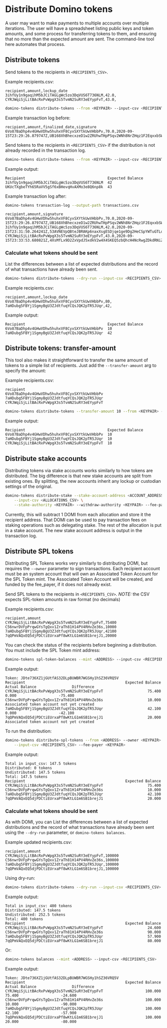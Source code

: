# Distribute Domino tokens

A user may want to make payments to multiple accounts over multiple iterations.
The user will have a spreadsheet listing public keys and token amounts, and
some process for transferring tokens to them, and ensuring that no more than the
expected amount are sent. The command-line tool here automates that process.

## Distribute tokens

Send tokens to the recipients in `<RECIPIENTS_CSV>`.

Example recipients.csv:

```text
recipient,amount,lockup_date
3ihfUy1n9gaqihM5bJCiTAGLgWc5zo3DqVUS6T736NLM,42.0,
CYRJWqiSjLitBAcRxPvWpgX3s5TvmN2SuRY3eEYypFvT,43.0,
```

```bash
domino-tokens distribute-tokens --from <KEYPAIR> --input-csv <RECIPIENTS_CSV> --fee-payer <KEYPAIR>
```

Example transaction log before:

```text
recipient,amount,finalized_date,signature
6Vo87BaDhp4v4GHwVDhw5huhxVF8CyxSXYtkUwVHbbPv,70.0,2020-09-15T23:29:26.879747Z,UB168XhBhecxzeD1w2ZRUhwTHpPSqv2WNh8NrZHqz1F2EqxxbSW6iFfVtsg3HkU9NX2cD7R92D8VRLSyArZ9xKQ
```

Send tokens to the recipients in `<RECIPIENTS_CSV>` if the distribution is
not already recorded in the transaction log.

```bash
domino-tokens distribute-tokens --from <KEYPAIR> --input-csv <RECIPIENTS_CSV> --fee-payer <KEYPAIR>
```

Example output:

```text
Recipient                                     Expected Balance
3ihfUy1n9gaqihM5bJCiTAGLgWc5zo3DqVUS6T736NLM  42
UKUcTXgbeTYh65RaVV5gSf6xBHevqHvAXMo3e8Q6np8k  43
```


Example transaction log after:

```bash
domino-tokens transaction-log --output-path transactions.csv
```

```text
recipient,amount,signature
6Vo87BaDhp4v4GHwVDhw5huhxVF8CyxSXYtkUwVHbbPv,70.0,2020-09-15T23:29:26.879747Z,UB168XhBhecxzeD1w2ZRUhwTHpPSqv2WNh8NrZHqz1F2EqxxbSW6iFfVtsg3HkU9NX2cD7R92D8VRLSyArZ9xKQ
3ihfUy1n9gaqihM5bJCiTAGLgWc5zo3DqVUS6T736NLM,42.0,2020-09-15T23:31:50.264241Z,53AVNEVpQBteJBRAKp6naxXsgESDjqe1ge9Dg2HeCSpYWTuGTLqHrBpkHTnpvPJURNgKWxkJfihuRa5STVRjL2hy
CYRJWqiSjLitBAcRxPvWpgX3s5TvmN2SuRY3eEYypFvT,43.0,2020-09-15T23:33:53.680821Z,4XsMfLx9D2ZxVpdJ5xdkV2w4X4SKEQ5zbQhcH4NcRwgZDkdRNiZjvnMFaWaWHUh5eF1LwFPpQdjn6mzSsiCVj3L7
```

### Calculate what tokens should be sent

List the differences between a list of expected distributions and the record of what
transactions have already been sent.

```bash
domino-tokens distribute-tokens --dry-run --input-csv <RECIPIENTS_CSV>
```

Example recipients.csv:

```text
recipient,amount,lockup_date
6Vo87BaDhp4v4GHwVDhw5huhxVF8CyxSXYtkUwVHbbPv,80,
7aHDubg5FBYj1SgmyBgU3ZJdtfuqYCQsJQK2pTR5JUqr,42,
```

Example output:

```text
Recipient                                     Expected Balance
6Vo87BaDhp4v4GHwVDhw5huhxVF8CyxSXYtkUwVHbbPv  10
7aHDubg5FBYj1SgmyBgU3ZJdtfuqYCQsJQK2pTR5JUqr  42
```

## Distribute tokens: transfer-amount

This tool also makes it straightforward to transfer the same amount of tokens to a simple list of recipients. Just add the `--transfer-amount` arg to specify the amount:

Example recipients.csv:

```text
recipient
6Vo87BaDhp4v4GHwVDhw5huhxVF8CyxSXYtkUwVHbbPv
7aHDubg5FBYj1SgmyBgU3ZJdtfuqYCQsJQK2pTR5JUqr
CYRJWqiSjLitBAcRxPvWpgX3s5TvmN2SuRY3eEYypFvT
```

```bash
domino-tokens distribute-tokens --transfer-amount 10 --from <KEYPAIR> --input-csv <RECIPIENTS_CSV> --fee-payer <KEYPAIR>
```

Example output:

```text
Recipient                                     Expected Balance
6Vo87BaDhp4v4GHwVDhw5huhxVF8CyxSXYtkUwVHbbPv  10
7aHDubg5FBYj1SgmyBgU3ZJdtfuqYCQsJQK2pTR5JUqr  10
CYRJWqiSjLitBAcRxPvWpgX3s5TvmN2SuRY3eEYypFvT  10
```

## Distribute stake accounts

Distributing tokens via stake accounts works similarly to how tokens are distributed. The
big difference is that new stake accounts are split from existing ones. By splitting,
the new accounts inherit any lockup or custodian settings of the original.

```bash
domino-tokens distribute-stake --stake-account-address <ACCOUNT_ADDRESS> \
    --input-csv <ALLOCATIONS_CSV> \
    --stake-authority <KEYPAIR> --withdraw-authority <KEYPAIR> --fee-payer <KEYPAIR>
```

Currently, this will subtract 1 DOMI from each allocation and store it the
recipient address. That DOMI can be used to pay transaction fees on staking
operations such as delegating stake. The rest of the allocation is put in
a stake account. The new stake account address is output in the transaction
log.

## Distribute SPL tokens

Distributing SPL Tokens works very similarly to distributing DOMI, but requires
the `--owner` parameter to sign transactions. Each recipient account must be an
system account that will own an Associated Token Account for the SPL Token mint.
The Associated Token Account will be created, and funded by the fee_payer, if it
does not already exist.

Send SPL tokens to the recipients in `<RECIPIENTS_CSV>`.
*NOTE:* the CSV expects SPL-token amounts in raw format (no decimals)

Example recipients.csv:

```text
recipient,amount
CYRJWqiSjLitBAcRxPvWpgX3s5TvmN2SuRY3eEYypFvT,75400
C56nwrDVFpPrqwGYsTgQxv1ZraTh81H14PV4RHvZe36s,10000
7aHDubg5FBYj1SgmyBgU3ZJdtfuqYCQsJQK2pTR5JUqr,42100
7qQPmVAQxEQ5djPDCtiEUrxaPf8wKtLG1m6SB1brejJ1,20000
```

You can check the status of the recipients before beginning a distribution. You
must include the SPL Token mint address:

```bash
domino-tokens spl-token-balances --mint <ADDRESS> --input-csv <RECIPIENTS_CSV>
```

Example output:

```text
Token: JDte736XZ1jGUtfAS32DLpBUWBR7WGSHy1hSZ36VRQ5V
Recipient                                             Expected Balance            Actual Balance                Difference
CYRJWqiSjLitBAcRxPvWpgX3s5TvmN2SuRY3eEYypFvT                    75.400                      0.000                   -75.400
C56nwrDVFpPrqwGYsTgQxv1ZraTh81H14PV4RHvZe36s                    10.000  Associated token account not yet created
7aHDubg5FBYj1SgmyBgU3ZJdtfuqYCQsJQK2pTR5JUqr                    42.100                      0.000                   -42.100
7qQPmVAQxEQ5djPDCtiEUrxaPf8wKtLG1m6SB1brejJ1                    20.000  Associated token account not yet created
```

To run the distribution:

```bash
domino-tokens distribute-spl-tokens --from <ADDRESS> --owner <KEYPAIR> \
    --input-csv <RECIPIENTS_CSV> --fee-payer <KEYPAIR>
```

Example output:

```text
Total in input_csv: 147.5 tokens
Distributed: 0 tokens
Undistributed: 147.5 tokens
Total: 147.5 tokens
Recipient                                             Expected Balance
CYRJWqiSjLitBAcRxPvWpgX3s5TvmN2SuRY3eEYypFvT                    75.400
C56nwrDVFpPrqwGYsTgQxv1ZraTh81H14PV4RHvZe36s                    10.000
7aHDubg5FBYj1SgmyBgU3ZJdtfuqYCQsJQK2pTR5JUqr                    42.100
7qQPmVAQxEQ5djPDCtiEUrxaPf8wKtLG1m6SB1brejJ1                    20.000
```

### Calculate what tokens should be sent

As with DOMI, you can List the differences between a list of expected
distributions and the record of what transactions have already been sent using
the `--dry-run` parameter, or `domino-tokens balances`.

Example updated recipients.csv:

```text
recipient,amount
CYRJWqiSjLitBAcRxPvWpgX3s5TvmN2SuRY3eEYypFvT,100000
C56nwrDVFpPrqwGYsTgQxv1ZraTh81H14PV4RHvZe36s,100000
7aHDubg5FBYj1SgmyBgU3ZJdtfuqYCQsJQK2pTR5JUqr,100000
7qQPmVAQxEQ5djPDCtiEUrxaPf8wKtLG1m6SB1brejJ1,100000
```

Using dry-run:

```bash
domino-tokens distribute-tokens --dry-run --input-csv <RECIPIENTS_CSV>
```

Example output:

```text
Total in input_csv: 400 tokens
Distributed: 147.5 tokens
Undistributed: 252.5 tokens
Total: 400 tokens
Recipient                                             Expected Balance
CYRJWqiSjLitBAcRxPvWpgX3s5TvmN2SuRY3eEYypFvT                    24.600
C56nwrDVFpPrqwGYsTgQxv1ZraTh81H14PV4RHvZe36s                    90.000
7aHDubg5FBYj1SgmyBgU3ZJdtfuqYCQsJQK2pTR5JUqr                    57.900
7qQPmVAQxEQ5djPDCtiEUrxaPf8wKtLG1m6SB1brejJ1                    80.000
```

Or:

```bash
domino-tokens balances --mint <ADDRESS> --input-csv <RECIPIENTS_CSV>
```

Example output:

```text
Token: JDte736XZ1jGUtfAS32DLpBUWBR7WGSHy1hSZ36VRQ5V
Recipient                                             Expected Balance            Actual Balance                Difference
CYRJWqiSjLitBAcRxPvWpgX3s5TvmN2SuRY3eEYypFvT                   100.000                    75.400                   -24.600
C56nwrDVFpPrqwGYsTgQxv1ZraTh81H14PV4RHvZe36s                   100.000                    10.000                   -90.000
7aHDubg5FBYj1SgmyBgU3ZJdtfuqYCQsJQK2pTR5JUqr                   100.000                    42.100                   -57.900
7qQPmVAQxEQ5djPDCtiEUrxaPf8wKtLG1m6SB1brejJ1                   100.000                    20.000                   -80.000
```
